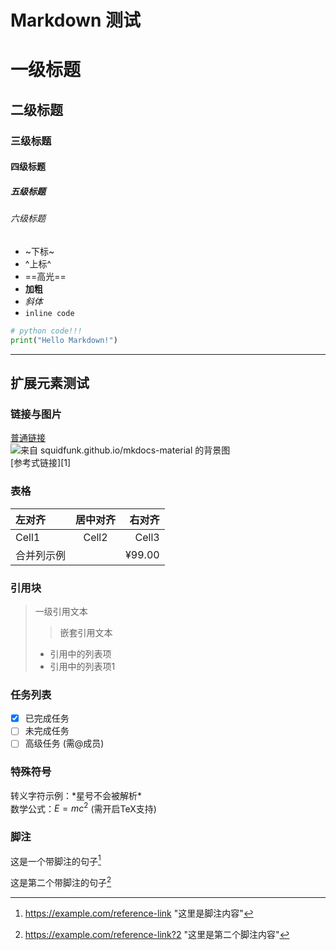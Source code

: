 # Markdown 测试

# 一级标题

## 二级标题

### 三级标题

#### 四级标题

##### 五级标题

###### 六级标题

- ~下标~
- ^上标^
- ==高光==
- **加粗**
- *斜体*
- `inline code`

```python
# python code!!!
print("Hello Markdown!")
```

<!-- 分割线示例 -->

---

## 扩展元素测试

### 链接与图片
[普通链接](https://example.com)  
![来自 squidfunk.github.io/mkdocs-material 的背景图](https://squidfunk.github.io/mkdocs-material/assets/images/layers/1-landscape.avif)  
[参考式链接][1]

### 表格
| 左对齐     | 居中对齐 | 右对齐 |
| :--------- | :------: | -----: |
| Cell1      |  Cell2   |  Cell3 |
| 合并列示例 |          | ¥99.00 |

### 引用块
> 一级引用文本
> > 嵌套引用文本
>
> - 引用中的列表项
> - 引用中的列表项1

### 任务列表
- [x] 已完成任务
- [ ] 未完成任务
- [ ] 高级任务 (需@成员)

### 特殊符号
转义字符示例：\*星号不会被解析\*  
数学公式：$E=mc^2$ (需开启TeX支持)

### 脚注

这是一个带脚注的句子[^1]

这是第二个带脚注的句子[^2]

[^1]: https://example.com/reference-link	"这里是脚注内容"
[^2]: https://example.com/reference-link?2	"这里是第二个脚注内容"

<!-- HTML原生元素 -->
<script>console.log(Math.pow(2, 10))</script>